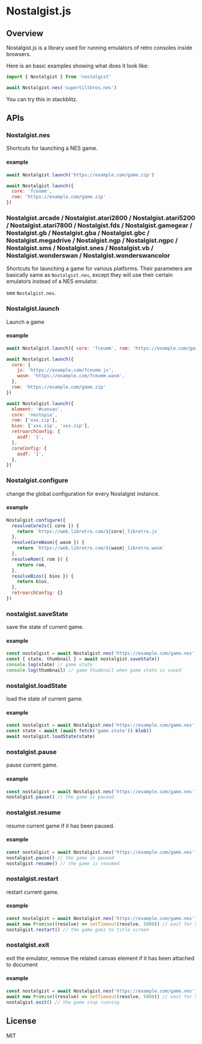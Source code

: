 # Nostalgist.js

## Overview
Nostalgist.js is a library used for running emulators of retro consoles inside browsers.

Here is an basic examples showing what does it look like:

```js
import { Nostalgist } from 'nostalgist'

await Nostalgist.nes('supertiltbros.nes')
```
You can try this in stackblitz.

## APIs
### Nostalgist.nes
Shortcuts for launching a NES game.
#### example
```js
await Nostalgist.launch('https://example.com/game.zip')

await Nostalgist.launch({
  core: 'fceumm',
  rom: 'https://example.com/game.zip'
})
```

### Nostalgist.arcade / Nostalgist.atari2600 / Nostalgist.atari5200 / Nostalgist.atari7800 / Nostalgist.fds / Nostalgist.gamegear / Nostalgist.gb / Nostalgist.gba / Nostalgist.gbc / Nostalgist.megadrive / Nostalgist.ngp / Nostalgist.ngpc / Nostalgist.sms / Nostalgist.snes / Nostalgist.vb / Nostalgist.wonderswan / Nostalgist.wonderswancolor
Shortcuts for launching a game for various platforms. Their parameters are  basically same as `Nostalgist.nes`, except they will use their certain emulators instead of a NES emulator.

see `Nostalgist.nes`.

### Nostalgist.launch
Launch a game
#### example
```js
await Nostalgist.launch({ core: 'fceumm', rom: 'https://example.com/game.zip' })

await Nostalgist.launch({
  core: {
    js: 'https://example.com/fceumm.js',
    wasm: 'https://example.com/fceumm.wasm',
  },
  rom: 'https://example.com/game.zip'
})

await Nostalgist.launch({
  element: '#canvas',
  core: 'nestopia',
  rom: ['xxx.zip'],
  bios: ['xxx.zip', 'xxx.zip'],
  retroarchConfig: {
    asdf: '1',
  },
  coreConfig: {
    asdf: '1',
  },
})
```

### Nostalgist.configure
change the global configuration for every Nostalgist instance.
#### example
```js
Nostalgist.configure({
  resolveCoreJs({ core }) {
    return `https://web.libretro.com/${core}_libretro.js`
  },
  resolveCoreWasm({ wasm }) {
    return `https://web.libretro.com/${wasm}_libretro.wasm`
  },
  resolveRom({ rom }) {
    return rom,
  },
  resolveBios({ bios }) {
    return bios,
  },
  retroarchConfig: {}
})
```

### nostalgist.saveState
save the state of current game.
#### example
```js
const nostalgist = await Nostalgist.nes('https://example.com/game.nes')
const { state, thumbnail } = await nostalgist.saveState()
console.log(state) // game state
console.log(thumbnail) // game thumbnail when game state is saved
```

### nostalgist.loadState
load the state of current game.
#### example
```js
const nostalgist = await Nostalgist.nes('https://example.com/game.nes')
const state = await (await fetch('game.state')).blob()
await nostalgist.loadState(state)
```

### nostalgist.pause
pause current game.
#### example
```js
const nostalgist = await Nostalgist.nes('https://example.com/game.nes')
nostalgist.pause() // the game is paused
```

### nostalgist.resume
resume current game if it has been paused.
#### example
```js
const nostalgist = await Nostalgist.nes('https://example.com/game.nes')
nostalgist.pause() // the game is paused
nostalgist.resume() // the game is resumed
```

### nostalgist.restart
restart current game.
#### example
```js
const nostalgist = await Nostalgist.nes('https://example.com/game.nes')
await new Promise((resolve) => setTimeout(resolve, 5000)) // wait for 5 seconds
nostalgist.restart() // the game goes to title screen
```

### nostalgist.exit
exit the emulator, remove the related canvas element if it has been attached to document
#### example
```js
const nostalgist = await Nostalgist.nes('https://example.com/game.nes')
await new Promise((resolve) => setTimeout(resolve, 5000)) // wait for 5 seconds
nostalgist.exit() // the game stop running
```

<!-- ## Related projects
+ [Retro Assembly](https://github.com/arianrhodsandlot/retro-assembly): Emulators running in this web app are powered by Nostalgist.js. -->

## License
MIT
